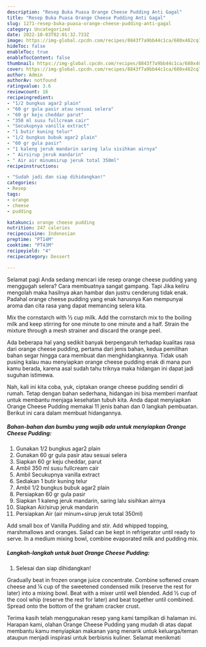 ```yaml
---
description: "Resep Buka Puasa Orange Cheese Pudding Anti Gagal"
title: "Resep Buka Puasa Orange Cheese Pudding Anti Gagal"
slug: 1271-resep-buka-puasa-orange-cheese-pudding-anti-gagal
category: Uncategorized
date: 2022-10-03T02:01:32.733Z
image: https://img-global.cpcdn.com/recipes/8843f7a9bb44c1ca/680x482cq70/orange-cheese-pudding-foto-resep-utama.jpg
hideToc: false
enableToc: true
enableTocContent: false
thumbnail: https://img-global.cpcdn.com/recipes/8843f7a9bb44c1ca/680x482cq70/orange-cheese-pudding-foto-resep-utama.jpg
cover: https://img-global.cpcdn.com/recipes/8843f7a9bb44c1ca/680x482cq70/orange-cheese-pudding-foto-resep-utama.jpg
author: Admin
authorAv: notfound
ratingvalue: 3.6
reviewcount: 16
recipeingredient:
- "1/2 bungkus agar2 plain"
- "60 gr gula pasir atau sesuai selera"
- "60 gr keju cheddar parut"
- "350 ml susu fullcream cair"
- "Secukupnya vanilla extract"
- "1 butir kuning telur"
- "1/2 bungkus bubuk agar2 plain"
- "60 gr gula pasir"
- "1 kaleng jeruk mandarin saring lalu sisihkan airnya"
- " Airsirup jeruk mandarin"
- " Air air minumsirup jeruk total 350ml"
recipeinstructions:

- "Sudah jadi dan siap dihidangkan!"
categories:
- Resep
tags:
- orange
- cheese
- pudding

katakunci: orange cheese pudding 
nutrition: 247 calories
recipecuisine: Indonesian
preptime: "PT14M"
cooktime: "PT43M"
recipeyield: "4"
recipecategory: Dessert

---
```



Selamat pagi Anda sedang mencari ide resep orange cheese pudding yang menggugah selera? Cara membuatnya sangat gampang. Tapi Jika keliru mengolah maka hasilnya akan hambar dan justru cenderung tidak enak. Padahal orange cheese pudding yang enak harusnya Kan mempunyai aroma dan cita rasa yang dapat memancing selera kita.


Mix the cornstarch with ½ cup milk. Add the cornstarch mix to the boiling milk and keep stirring for one minute to one minute and a half. Strain the mixture through a mesh strainer and discard the orange peel.

Ada beberapa hal yang sedikit banyak berpengaruh terhadap kualitas rasa dari orange cheese pudding, pertama dari jenis bahan, kedua pemilihan bahan segar hingga cara membuat dan menghidangkannya. Tidak usah pusing kalau mau menyiapkan orange cheese pudding enak di mana pun kamu berada, karena asal sudah tahu triknya maka hidangan ini dapat jadi suguhan istimewa.


Nah, kali ini kita coba, yuk, ciptakan orange cheese pudding sendiri di rumah. Tetap dengan bahan sederhana, hidangan ini bisa memberi manfaat untuk membantu menjaga kesehatan tubuh kita. Anda dapat menyiapkan Orange Cheese Pudding memakai 11 jenis bahan dan 0 langkah pembuatan. Berikut ini cara dalam membuat hidangannya.

<!--inarticleads1-->

##### Bahan-bahan dan bumbu yang wajib ada untuk menyiapkan Orange Cheese Pudding:

1. Gunakan 1/2 bungkus agar2 plain
1. Gunakan 60 gr gula pasir atau sesuai selera
1. Siapkan 60 gr keju cheddar, parut
1. Ambil 350 ml susu fullcream cair
1. Ambil Secukupnya vanilla extract
1. Sediakan 1 butir kuning telur
1. Ambil 1/2 bungkus bubuk agar2 plain
1. Persiapkan 60 gr gula pasir
1. Siapkan 1 kaleng jeruk mandarin, saring lalu sisihkan airnya
1. Siapkan  Air/sirup jeruk mandarin
1. Persiapkan  Air (air minum+sirup jeruk total 350ml)


Add small box of Vanilla Pudding and stir. Add whipped topping, marshmallows and oranges. Salad can be kept in refrigerator until ready to serve. In a medium mixing bowl, combine evaporated milk and pudding mix. 

<!--inarticleads2-->

##### Langkah-langkah untuk buat Orange Cheese Pudding:


1. Selesai dan siap dihidangkan!

Gradually beat in frozen orange juice concentrate. Combine softened cream cheese and ¼ cup of the sweetened condensed milk (reserve the rest for later) into a mixing bowl. Beat with a mixer until well blended. Add ½ cup of the cool whip (reserve the rest for later) and beat together until combined. Spread onto the bottom of the graham cracker crust. 

Terima kasih telah menggunakan resep yang kami tampilkan di halaman ini. Harapan kami, olahan Orange Cheese Pudding yang mudah di atas dapat membantu kamu menyiapkan makanan yang menarik untuk keluarga/teman ataupun menjadi inspirasi untuk berbisnis kuliner. Selamat menikmati
